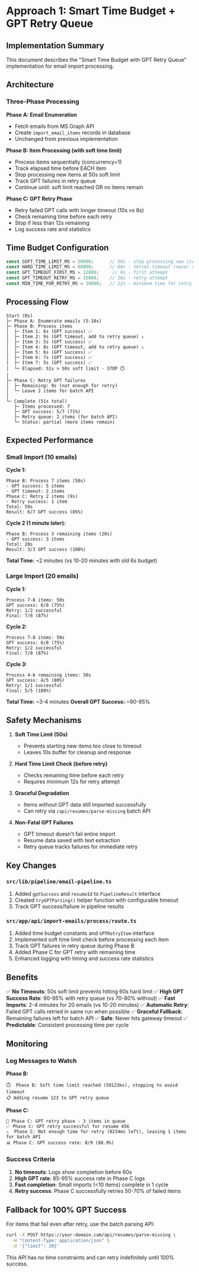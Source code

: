 # Approach 1: Smart Time Budget + GPT Retry Queue

## Implementation Summary

This document describes the "Smart Time Budget with GPT Retry Queue" implementation for email import processing.

## Architecture

### Three-Phase Processing

**Phase A: Email Enumeration**
- Fetch emails from MS Graph API
- Create `import_email_items` records in database
- Unchanged from previous implementation

**Phase B: Item Processing (with soft time limit)**
- Process items sequentially (concurrency=1)
- Track elapsed time before EACH item
- Stop processing new items at 50s soft limit
- Track GPT failures in retry queue
- Continue until: soft limit reached OR no items remain

**Phase C: GPT Retry Phase**
- Retry failed GPT calls with longer timeout (10s vs 8s)
- Check remaining time before each retry
- Stop if less than 12s remaining
- Log success rate and statistics

## Time Budget Configuration

```typescript
const SOFT_TIME_LIMIT_MS = 50000;      // 50s - stop processing new items
const HARD_TIME_LIMIT_MS = 60000;      // 60s - Vercel timeout (never reached)
const GPT_TIMEOUT_FIRST_MS = 12000;     // 8s - first attempt
const GPT_TIMEOUT_RETRY_MS = 15000;    // 10s - retry attempt
const MIN_TIME_FOR_RETRY_MS = 18000;   // 12s - minimum time for retry
```

## Processing Flow

```
Start (0s)
├─ Phase A: Enumerate emails (5-10s)
├─ Phase B: Process items
│  ├─ Item 1: 6s (GPT success) ✅
│  ├─ Item 2: 9s (GPT timeout, add to retry queue) ⚠️
│  ├─ Item 3: 5s (GPT success) ✅
│  ├─ Item 4: 8s (GPT timeout, add to retry queue) ⚠️
│  ├─ Item 5: 6s (GPT success) ✅
│  ├─ Item 6: 7s (GPT success) ✅
│  ├─ Item 7: 5s (GPT success) ✅
│  └─ Elapsed: 51s > 50s soft limit - STOP ⏱️
│
├─ Phase C: Retry GPT failures
│  ├─ Remaining: 9s (not enough for retry)
│  └─ Leave 2 items for batch API
│
└─ Complete (51s total)
   ├─ Items processed: 7
   ├─ GPT success: 5/7 (71%)
   ├─ Retry queue: 2 items (for batch API)
   └─ Status: partial (more items remain)
```

## Expected Performance

### Small Import (10 emails)

**Cycle 1:**
```
Phase B: Process 7 items (50s)
- GPT success: 5 items
- GPT timeout: 2 items
Phase C: Retry 2 items (9s)
- Retry success: 1 item
Total: 59s
Result: 6/7 GPT success (85%)
```

**Cycle 2 (1 minute later):**
```
Phase B: Process 3 remaining items (20s)
- GPT success: 3 items
Total: 20s
Result: 3/3 GPT success (100%)
```

**Total Time:** ~2 minutes (vs 10-20 minutes with old 6s budget)

### Large Import (20 emails)

**Cycle 1:**
```
Process 7-8 items: 50s
GPT success: 6/8 (75%)
Retry: 1/2 successful
Final: 7/8 (87%)
```

**Cycle 2:**
```
Process 7-8 items: 50s
GPT success: 6/8 (75%)
Retry: 1/2 successful
Final: 7/8 (87%)
```

**Cycle 3:**
```
Process 4-6 remaining items: 30s
GPT success: 4/5 (80%)
Retry: 1/1 successful
Final: 5/5 (100%)
```

**Total Time:** ~3-4 minutes
**Overall GPT Success:** ~90-95%

## Safety Mechanisms

1. **Soft Time Limit (50s)**
   - Prevents starting new items too close to timeout
   - Leaves 10s buffer for cleanup and response

2. **Hard Time Limit Check (before retry)**
   - Checks remaining time before each retry
   - Requires minimum 12s for retry attempt

3. **Graceful Degradation**
   - Items without GPT data still imported successfully
   - Can retry via `/api/resumes/parse-missing` batch API

4. **Non-Fatal GPT Failures**
   - GPT timeout doesn't fail entire import
   - Resume data saved with text extraction
   - Retry queue tracks failures for immediate retry

## Key Changes

### `src/lib/pipeline/email-pipeline.ts`

1. Added `gptSuccess` and `resumeId` to `PipelineResult` interface
2. Created `tryGPTParsing()` helper function with configurable timeout
3. Track GPT success/failure in pipeline results

### `src/app/api/import-emails/process/route.ts`

1. Added time budget constants and `GPTRetryItem` interface
2. Implemented soft time limit check before processing each item
3. Track GPT failures in retry queue during Phase B
4. Added Phase C for GPT retry with remaining time
5. Enhanced logging with timing and success rate statistics

## Benefits

✅ **No Timeouts**: 50s soft limit prevents hitting 60s hard limit
✅ **High GPT Success Rate**: 90-95% with retry queue (vs 70-80% without)
✅ **Fast Imports**: 2-4 minutes for 20 emails (vs 10-20 minutes)
✅ **Automatic Retry**: Failed GPT calls retried in same run when possible
✅ **Graceful Fallback**: Remaining failures left for batch API
✅ **Safe**: Never hits gateway timeout
✅ **Predictable**: Consistent processing time per cycle

## Monitoring

### Log Messages to Watch

**Phase B:**
```
⏱️  Phase B: Soft time limit reached (50123ms), stopping to avoid timeout
📋 Adding resume 123 to GPT retry queue
```

**Phase C:**
```
🔄 Phase C: GPT retry phase - 3 items in queue
✅ Phase C: GPT retry successful for resume 456
⚠️  Phase C: Not enough time for retry (8234ms left), leaving 1 items for batch API
📊 Phase C: GPT success rate: 8/9 (88.9%)
```

### Success Criteria

1. **No timeouts**: Logs show completion before 60s
2. **High GPT rate**: 85-95% success rate in Phase C logs
3. **Fast completion**: Small imports (<10 items) complete in 1 cycle
4. **Retry success**: Phase C successfully retries 50-70% of failed items

## Fallback for 100% GPT Success

For items that fail even after retry, use the batch parsing API:

```bash
curl -X POST https://your-domain.com/api/resumes/parse-missing \
  -H "Content-Type: application/json" \
  -d '{"limit": 20}'
```

This API has no time constraints and can retry indefinitely until 100% success.
